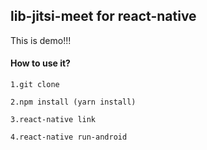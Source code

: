 ## lib-jitsi-meet for react-native

This is demo!!!

#### How to use it?

`1.git clone`

`2.npm install (yarn install)`

`3.react-native link` 

`4.react-native run-android`

